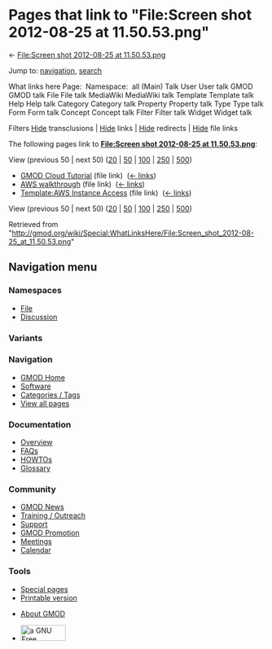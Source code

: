 <div id="mw-page-base" class="noprint">

</div>

<div id="mw-head-base" class="noprint">

</div>

<div id="content" class="mw-body" role="main">

<span id="top"></span>

<div id="mw-js-message" style="display:none;">

</div>



# <span dir="auto">Pages that link to "File:Screen shot 2012-08-25 at 11.50.53.png"</span>

<div id="bodyContent">

<div id="contentSub">

← [File:Screen shot 2012-08-25 at
11.50.53.png](/wiki/File:Screen_shot_2012-08-25_at_11.50.53.png "File:Screen shot 2012-08-25 at 11.50.53.png")

</div>

<div id="jump-to-nav" class="mw-jump">

Jump to: [navigation](#mw-navigation), [search](#p-search)

</div>

<div id="mw-content-text">

What links here Page:  Namespace:  all (Main) Talk User User talk GMOD
GMOD talk File File talk MediaWiki MediaWiki talk Template Template talk
Help Help talk Category Category talk Property Property talk Type Type
talk Form Form talk Concept Concept talk Filter Filter talk Widget
Widget talk

Filters
[Hide](/mediawiki/index.php?title=Special:WhatLinksHere/File:Screen_shot_2012-08-25_at_11.50.53.png&hidetrans=1 "Special:WhatLinksHere/File:Screen shot 2012-08-25 at 11.50.53.png")
transclusions \|
[Hide](/mediawiki/index.php?title=Special:WhatLinksHere/File:Screen_shot_2012-08-25_at_11.50.53.png&hidelinks=1 "Special:WhatLinksHere/File:Screen shot 2012-08-25 at 11.50.53.png")
links \|
[Hide](/mediawiki/index.php?title=Special:WhatLinksHere/File:Screen_shot_2012-08-25_at_11.50.53.png&hideredirs=1 "Special:WhatLinksHere/File:Screen shot 2012-08-25 at 11.50.53.png")
redirects \|
[Hide](/mediawiki/index.php?title=Special:WhatLinksHere/File:Screen_shot_2012-08-25_at_11.50.53.png&hideimages=1 "Special:WhatLinksHere/File:Screen shot 2012-08-25 at 11.50.53.png")
file links

The following pages link to **[File:Screen shot 2012-08-25 at
11.50.53.png](/wiki/File:Screen_shot_2012-08-25_at_11.50.53.png "File:Screen shot 2012-08-25 at 11.50.53.png")**:

View (previous 50 \| next 50)
([20](/mediawiki/index.php?title=Special:WhatLinksHere/File:Screen_shot_2012-08-25_at_11.50.53.png&limit=20 "Special:WhatLinksHere/File:Screen shot 2012-08-25 at 11.50.53.png")
\|
[50](/mediawiki/index.php?title=Special:WhatLinksHere/File:Screen_shot_2012-08-25_at_11.50.53.png&limit=50 "Special:WhatLinksHere/File:Screen shot 2012-08-25 at 11.50.53.png")
\|
[100](/mediawiki/index.php?title=Special:WhatLinksHere/File:Screen_shot_2012-08-25_at_11.50.53.png&limit=100 "Special:WhatLinksHere/File:Screen shot 2012-08-25 at 11.50.53.png")
\|
[250](/mediawiki/index.php?title=Special:WhatLinksHere/File:Screen_shot_2012-08-25_at_11.50.53.png&limit=250 "Special:WhatLinksHere/File:Screen shot 2012-08-25 at 11.50.53.png")
\|
[500](/mediawiki/index.php?title=Special:WhatLinksHere/File:Screen_shot_2012-08-25_at_11.50.53.png&limit=500 "Special:WhatLinksHere/File:Screen shot 2012-08-25 at 11.50.53.png"))

- [GMOD Cloud Tutorial](/wiki/GMOD_Cloud_Tutorial "GMOD Cloud Tutorial")
  (file link) ‎ <span class="mw-whatlinkshere-tools">([←
  links](/mediawiki/index.php?title=Special:WhatLinksHere&target=GMOD+Cloud+Tutorial "Special:WhatLinksHere"))</span>
- [AWS walkthrough](/wiki/AWS_walkthrough "AWS walkthrough") (file link)
  ‎ <span class="mw-whatlinkshere-tools">([←
  links](/mediawiki/index.php?title=Special:WhatLinksHere&target=AWS+walkthrough "Special:WhatLinksHere"))</span>
- [Template:AWS Instance
  Access](/wiki/Template:AWS_Instance_Access "Template:AWS Instance Access")
  (file link) ‎ <span class="mw-whatlinkshere-tools">([←
  links](/mediawiki/index.php?title=Special:WhatLinksHere&target=Template%3AAWS+Instance+Access "Special:WhatLinksHere"))</span>

View (previous 50 \| next 50)
([20](/mediawiki/index.php?title=Special:WhatLinksHere/File:Screen_shot_2012-08-25_at_11.50.53.png&limit=20 "Special:WhatLinksHere/File:Screen shot 2012-08-25 at 11.50.53.png")
\|
[50](/mediawiki/index.php?title=Special:WhatLinksHere/File:Screen_shot_2012-08-25_at_11.50.53.png&limit=50 "Special:WhatLinksHere/File:Screen shot 2012-08-25 at 11.50.53.png")
\|
[100](/mediawiki/index.php?title=Special:WhatLinksHere/File:Screen_shot_2012-08-25_at_11.50.53.png&limit=100 "Special:WhatLinksHere/File:Screen shot 2012-08-25 at 11.50.53.png")
\|
[250](/mediawiki/index.php?title=Special:WhatLinksHere/File:Screen_shot_2012-08-25_at_11.50.53.png&limit=250 "Special:WhatLinksHere/File:Screen shot 2012-08-25 at 11.50.53.png")
\|
[500](/mediawiki/index.php?title=Special:WhatLinksHere/File:Screen_shot_2012-08-25_at_11.50.53.png&limit=500 "Special:WhatLinksHere/File:Screen shot 2012-08-25 at 11.50.53.png"))

</div>

<div class="printfooter">

Retrieved from
"<http://gmod.org/wiki/Special:WhatLinksHere/File:Screen_shot_2012-08-25_at_11.50.53.png>"

</div>

<div id="catlinks" class="catlinks catlinks-allhidden">

</div>

<div class="visualClear">

</div>

</div>

</div>

<div id="mw-navigation">

## Navigation menu

<div id="mw-head">



<div id="left-navigation">

<div id="p-namespaces" class="vectorTabs" role="navigation"
aria-labelledby="p-namespaces-label">

### Namespaces

- <span id="ca-nstab-image"><a href="/wiki/File:Screen_shot_2012-08-25_at_11.50.53.png"
  accesskey="c" title="View the file page [c]">File</a></span>
- <span id="ca-talk"><a
  href="/mediawiki/index.php?title=File_talk:Screen_shot_2012-08-25_at_11.50.53.png&amp;action=edit&amp;redlink=1"
  accesskey="t"
  title="Discussion about the content page [t]">Discussion</a></span>

</div>

<div id="p-variants" class="vectorMenu emptyPortlet" role="navigation"
aria-labelledby="p-variants-label">

### 

### Variants[](#)

<div class="menu">

</div>

</div>

</div>

<div id="right-navigation">





</div>



</div>

</div>

</div>

<div id="mw-panel">

<div id="p-logo" role="banner">

<a href="/wiki/Main_Page"
style="background-image: url(http://gmod.org/images/GMOD-cogs.png);"
title="Visit the main page"></a>

</div>

<div id="p-Navigation" class="portal" role="navigation"
aria-labelledby="p-Navigation-label">

### Navigation

<div class="body">

- <span id="n-GMOD-Home">[GMOD Home](/wiki/Main_Page)</span>
- <span id="n-Software">[Software](/wiki/GMOD_Components)</span>
- <span id="n-Categories-.2F-Tags">[Categories /
  Tags](/wiki/Categories)</span>
- <span id="n-View-all-pages">[View all
  pages](/wiki/Special:AllPages)</span>

</div>

</div>

<div id="p-Documentation" class="portal" role="navigation"
aria-labelledby="p-Documentation-label">

### Documentation

<div class="body">

- <span id="n-Overview">[Overview](/wiki/Overview)</span>
- <span id="n-FAQs">[FAQs](/wiki/Category:FAQ)</span>
- <span id="n-HOWTOs">[HOWTOs](/wiki/Category:HOWTO)</span>
- <span id="n-Glossary">[Glossary](/wiki/Glossary)</span>

</div>

</div>

<div id="p-Community" class="portal" role="navigation"
aria-labelledby="p-Community-label">

### Community

<div class="body">

- <span id="n-GMOD-News">[GMOD News](/wiki/GMOD_News)</span>
- <span id="n-Training-.2F-Outreach">[Training /
  Outreach](/wiki/Training_and_Outreach)</span>
- <span id="n-Support">[Support](/wiki/Support)</span>
- <span id="n-GMOD-Promotion">[GMOD
  Promotion](/wiki/GMOD_Promotion)</span>
- <span id="n-Meetings">[Meetings](/wiki/Meetings)</span>
- <span id="n-Calendar">[Calendar](/wiki/Calendar)</span>

</div>

</div>

<div id="p-tb" class="portal" role="navigation"
aria-labelledby="p-tb-label">

### Tools

<div class="body">

- <span id="t-specialpages"><a href="/wiki/Special:SpecialPages" accesskey="q"
  title="A list of all special pages [q]">Special pages</a></span>
- <span id="t-print"><a
  href="/mediawiki/index.php?title=Special:WhatLinksHere/File:Screen_shot_2012-08-25_at_11.50.53.png&amp;printable=yes"
  rel="alternate" accesskey="p"
  title="Printable version of this page [p]">Printable version</a></span>

</div>

</div>

</div>

</div>

<div id="footer" role="contentinfo">

- <span id="footer-places-about">[About
  GMOD](/wiki/GMOD:About "GMOD:About")</span>

<!-- -->

- <span id="footer-copyrightico">[<img src="http://www.gnu.org/graphics/gfdl-logo-small.png" width="88"
  height="31" alt="a GNU Free Documentation License" />](http://www.gnu.org/licenses/fdl-1.3.html)</span>




</div>
